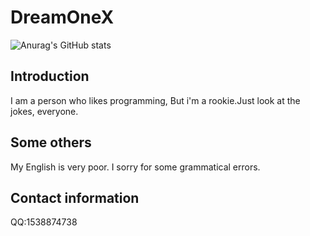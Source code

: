 # DreamOneX
![Anurag's GitHub stats](https://github-readme-stats.vercel.app/api?username=DreamOneX&count_private=true&theme=blue-green&show_icons=true)
## Introduction
I am a person who likes programming, But i'm a rookie.Just look at the jokes, everyone.
## Some others
My English is very poor. I sorry for some grammatical errors.
## Contact information
QQ:1538874738
